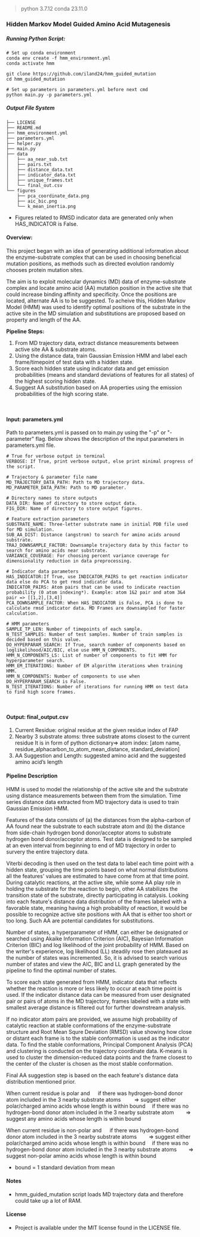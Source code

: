 > python 3.7.12
> conda 23.11.0
### Hidden Markov Model Guided Amino Acid Mutagenesis

##### Running Python Script:
```
# Set up conda environment
conda env create -f hmm_environment.yml
conda activate hmm

git clone https://github.com/iland24/hmm_guided_mutation
cd hmm_guided_mutation

# Set up parameters in parameters.yml before next cmd
python main.py -p parameters.yml
```

##### Output File System
```
├── LICENSE
├── README.md
├── hmm_environment.yml
├── parameters.yml
├── helper.py
├── main.py
├── data
│   ├── aa_near_sub.txt
│   ├── pairs.txt
│   ├── distance_data.txt
│   ├── indicator_data.txt
│   ├── unique_frames.txt
│   └── final_out.csv
└── figures
    ├── pca_coordinate_data.png
    ├── aic_bic.png
    └── k_mean_inertia.png
```
* Figures related to RMSD indicator data are generated only when HAS_INDICATOR is False.

#### Overview:
This project began with an idea of generating additional information about the enzyme-substrate complex that can be used in choosing beneficial mutation positions, as methods such as directed evolution randomly chooses protein mutation sites.

The aim is to exploit molecular dynamics (MD) data of enzyme-substrate complex and locate amino acid (AA) mutation position in the active site that could increase binding affinity and specificity. Once the positions are located, alternate AA is to be suggested. To acheive this, Hidden Markov Model (HMM) was used to identify optimal positions of the substrate in the active site in the MD simulation and substitutions are proposed based on property and length of the AA. 

**Pipeline Steps:**
1. From MD trajectory data, extract distance measurements between active site AA & substrate atoms.
2. Using the distance data, train Gaussian Emission HMM and label each frame/timepoint of test data with a hidden state.
3. Score each hidden state using indicator data and get emission probabilities (means and standard deviations of features for all states) of the highest scoring hidden state.
4.  Suggest AA substitution based on AA properties using the emission probabilities of the high scoring state.

&nbsp;

#### Input: parameters.yml
Path to parameters.yml is passed on to main.py using the "-p" or "-parameter" flag. Below shows the description of the input parameters in parameters.yml file.
```
# True for verbose output in terminal
VERBOSE: If True, print verbose output, else print minimal progress of the script.

# Trajectory & parameter file name
MD_TRAJECTORY_DATA_PATH: Path to MD trajectory data.
MD_PARAMETER_DATA_PATH: Path to MD parameter.

# Directory names to store outputs
DATA_DIR: Name of directory to store output data.
FIG_DIR: Name of directory to store output figures.

# Feature extraction parameters
SUBSTRATE_NAME: Three-letter substrate name in initial PDB file used for MD simulation.
SUB_AA_DIST: Distance (angstrom) to search for amino acids around substrate.
TRAJ_DOWNSAMPLE_FACTOR: Downsample trajectory data by this factor to search for amino acids near substrate.
VARIANCE_COVERAGE: For choosing percent variance coverage for dimensionality reduction in data preprocessing.

# Indicator data parameters
HAS_INDICATOR:If True, use INDICATOR_PAIRS to get reaction indicator data else do PCA to get rmsd indicator data.
INDICATOR_PAIRS: Atom pairs that can be used to indicate reaction probability (0 atom indexing*). Example: atom 1&2 pair and atom 3&4 pair => [[1,2],[3,4]]
PCA_DOWNSAMPLE_FACTOR: When HAS_INDICATOR is False, PCA is done to calculate rmsd indicator data. MD Frames are downsampled for faster calculation.

# HMM parameters
SAMPLE_TP_LEN: Number of timepoints of each sample.
N_TEST_SAMPLES: Number of test samples. Number of train samples is decided based on this value.
DO_HYPERPARAM_SEARCH: If True, search number of components based on loglikelihood/AIC/BIC, else use HMM_N_COMPONENTS.
HMM_N_COMPONENTS_LS: List of number of components to fit HMM for hyperparameter search. 
HMM_EM_ITERATIONS: Number of EM algorithm iterations when training HMM.
HMM_N_COMPONENTS: Number of components to use when DO_HYPERPARAM_SEARCH is False.
N_TEST_ITERATIONS: Number of iterations for running HMM on test data to find high score frames.
```
&nbsp;

#### Output: final_output.csv
1. Current Residue: original residue at the given residue index of FAP
2. Nearby 3 substrate atoms: three substrate atoms closest to the
current residue
It is in form of python dictionary=> atom index: [atom name,
residue_alphacarbon_to_atom_mean_distance, standard_deviation]
3. AA Suggestion and Length: suggested amino acid and the suggested
amino acid’s length

#### Pipeline Description
HMM is used to model the relationship of the active site and the substrate using distance measurements between them from the simulation. Time series distance data extracted from MD trajectory data is used to train Gaussian Emission HMM. 

Features of the data consists of (a) the distances from the alpha-carbon of AA found near the substrate to each substrate atom and (b) the distance from side-chain hydrogen bond donor/acceptor atoms to substrate hydrogen bond donor/acceptor atoms. Test data is designed to be sampled at an even interval from beginning to end of MD trajectory in order to survery the entire trajectory data. 

Viterbi decoding is then used on the test data to label each time point with a hidden state, grouping the time points based on what normal distributions all the features' values are estimated to have come from at that time point. During catalytic reactions, at the active site, while some AA play role in  holding the substrate for the reaction to begin, other AA stabilizes the transition state of the substrate, directly participating in catalysis. Looking into each feature's distance data distribution of the frames labeled with a favorable state, meaning having a high probability of reaction, it would be possible to recognize active site positions with AA that is either too short or too long. Such AA are potential candidates for substitutions.

<!-- *In test runs of HMM and Viterbi, transition from one state to another in the state sequence generated by Viterbi algorithm did not occur abruptly, leading to extended consecutive frames labeled with same hidden state. -->

Number of states, a hyperparameter of HMM, can either be designated or searched using Akaike Information Criterion (AIC), Bayesian Information Criterion (BIC) and log likelihood of the joint probability of HMM. Based on the writer's experience, log likelihood (LL) steadily rose then plateaued as the number of states was incremented. So, it is advised to search various number of states and view the AIC, BIC and LL graph generated by the pipeline to find the optimal number of states. 

To score each state generated from HMM, indicator data that reflects whether the reaction is more or less likely to occur at each time point is used. If the indicator distance data can be measured from user designated pair or pairs of atoms in the MD trajectory, frames labeled with a state with smallest average distance is filtered out for further downstream analysis. 

If no indicator atom pairs are provided, we assume high probability of catalytic reaction at stable conformations of the enzyme-substrate structure and Root Mean Squre Deviation (RMSD) value showing how close or distant each frame is to the stable conformation is used as the indicator data. To find the stable conformations, Principal Component Analysis (PCA) and clustering is conducted on the trajectory coordinate data. K-means is used to cluster the dimension-reduced data points and the frame closest to the center of the cluster is chosen as the most stable conformation.

Final AA suggestion step is based on the each feature's distance data distribution mentioned prior.

When current residue is polar and
&emsp; if there was hydrogen-bond donor atom included in the 3 nearby substrate atoms
&emsp; &emsp;=> suggest either polar/charged amino acids whose length is within bound 
&emsp;if there was no hydrogen-bond donor atom included in the 3 nearby substrate atom
&emsp;&emsp;=> suggest any amino acids whose length is within bound
         
When current residue is non-polar and
&emsp; if there was hydrogen-bond donor atom included in the 3 nearby substrate atoms
&emsp;&emsp;=> suggest either polar/charged amino acids whose length is within bound
&emsp;if there was no hydrogen-bond donor atom included in the 3 nearby substrate atoms
&emsp;&emsp;=> suggest non-polar amino acids whose length is within bound

* bound = 1 standard deviation from mean

#### Notes
* hmm_guided_mutation script loads MD trajectory data and therefore could take up a lot of RAM.

#### License
* Project is available under the MIT license found in the LICENSE file.